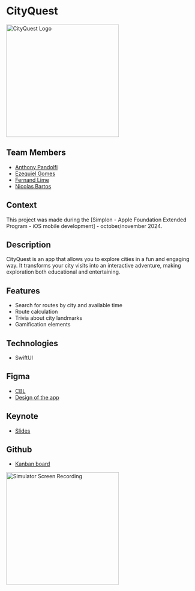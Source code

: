 # CityQuest
<img src="https://github.com/user-attachments/assets/78d499f1-daca-408a-b660-f074093e994b" alt="CityQuest Logo" width="300">  

## Team Members
- [Anthony Pandolfi](https://github.com/marsou13k4)
- [Ezequiel Gomes](https://github.com/ezeD78)
- [Fernand Lime](https://github.com/LinFeiLong)
- [Nicolas Bartos](https://github.com/BARTOSNicolas)

## Context
This project was made during the [Simplon - Apple Foundation Extended Program - iOS mobile development] - october/november 2024.

## Description
CityQuest is an app that allows you to explore cities in a fun and engaging way. It transforms your city visits into an interactive adventure, making exploration both educational and entertaining.

## Features
- Search for routes by city and available time
- Route calculation
- Trivia about city landmarks
- Gamification elements

## Technologies
- SwiftUI

## Figma
- [CBL](https://www.figma.com/design/DW1QQKnUh5NhwHU7LxawXh/Voyage-%2F-Groupe%3A-Port-Miou?m=auto&t=HsWJYpyCfp7qDY6B-6)
- [Design of the app](https://www.figma.com/design/YBu8TIScpKoICQvC1ZXUzb/AFP-GROUPE-PROTO-(Community)?m=auto&t=HsWJYpyCfp7qDY6B-1)

## Keynote
- [Slides](https://github.com/user-attachments/files/17664167/city-quest.pdf)

## Github
- [Kanban board](https://github.com/users/LinFeiLong/projects/3/views/1)

<img src="https://github.com/user-attachments/assets/fbdb2497-d69c-4909-8dff-43d64974cc08" alt="Simulator Screen Recording" width="300">

